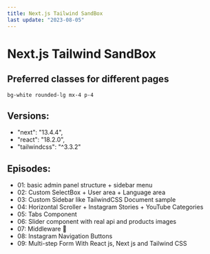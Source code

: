 ```yaml
---
title: Next.js Tailwind SandBox
last update: "2023-08-05"
---
```


# Next.js Tailwind SandBox

## Preferred classes for different pages

`bg-white rounded-lg mx-4 p-4`

## Versions:

-  "next": "13.4.4",
-  "react": "18.2.0",
-  "tailwindcss": "^3.3.2"

## Episodes:

-  01: basic admin panel structure + sidebar menu
-  02: Custom SelectBox + User area + Language area
-  03: Custom Sidebar like TailwindCSS Document sample
-  04: Horizontal Scroller + Instagram Stories + YouTube Categories
-  05: Tabs Component
-  06: Slider component with real api and products images
-  07: Middleware 🚀
-  08: Instagram Navigation Buttons
-  09: Multi-step Form With React js, Next js and Tailwind CSS
